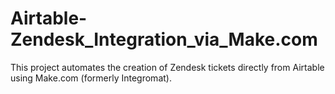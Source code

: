 # Airtable-Zendesk_Integration_via_Make.com
This project automates the creation of Zendesk tickets directly from Airtable using Make.com  (formerly Integromat).
